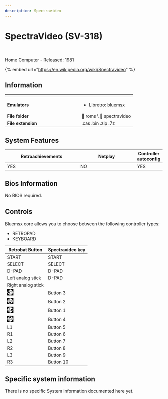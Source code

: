 ```yaml
---
description: Spectravideo
---
```


# SpectraVideo (SV-318)

<div align="left">

<figure><picture><source srcset="https://raw.githubusercontent.com/fabricecaruso/es-theme-carbon/91d85c7849cc550b0cac4e75cb8e0923d3b61b5e/art/logos/spectravideo-w.svg" media="(prefers-color-scheme: dark)"><img src="https://i.imgur.com/v1P1Ezx.png" alt=""></picture><figcaption></figcaption></figure>

</div>

Home Computer - Released: 1981

{% embed url="https://en.wikipedia.org/wiki/Spectravideo" %}

## Information

<table data-header-hidden><thead><tr><th width="224"></th><th></th></tr></thead><tbody><tr><td><strong>Emulators</strong></td><td><ul><li>Libretro: bluemsx</li></ul></td></tr><tr><td><strong>File folder</strong></td><td><span data-gb-custom-inline data-tag="emoji" data-code="1f4c2">📂</span> roms \ <span data-gb-custom-inline data-tag="emoji" data-code="1f4c2">📂</span> spectravideo</td></tr><tr><td><strong>File extension</strong></td><td>.cas .bin .zip .7z</td></tr></tbody></table>

## System Features

<table><thead><tr><th width="245">Retroachievements</th><th width="200">Netplay</th><th>Controller autoconfig</th></tr></thead><tbody><tr><td>YES</td><td>NO</td><td>YES</td></tr></tbody></table>

## Bios Information

No BIOS required.

## Controls

Bluemsx core allows you to choose between the following controller types:

* RETROPAD
* KEYBOARD

| Retrobat Button                                | Spectravideo key |
| ---------------------------------------------- | ---------------- |
| START                                          | START            |
| SELECT                                         | SELECT           |
| D-PAD                                          | D-PAD            |
| Left analog stick                              | D-PAD            |
| Right analog stick                             |                  |
| ![](<../../../.gitbook/assets/image (43).png>) | Button 3         |
| ![](<../../../.gitbook/assets/image (25).png>) | Button 2         |
| ![](<../../../.gitbook/assets/image (11).png>) | Button 1         |
| ![](<../../../.gitbook/assets/image (45).png>) | Button 4         |
| L1                                             | Button 5         |
| R1                                             | Button 6         |
| L2                                             | Button 7         |
| R2                                             | Button 8         |
| L3                                             | Button 9         |
| R3                                             | Button 10        |

## Specific system information

There is no specific System information documented here yet.
